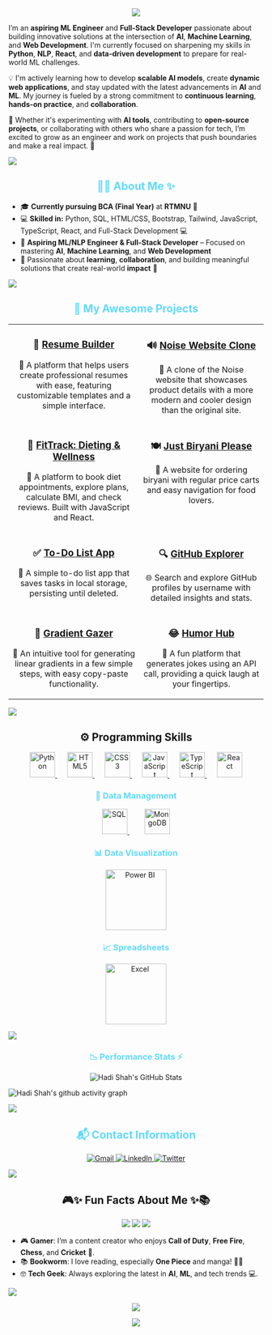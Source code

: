 <div align="center">
  <img src="https://readme-typing-svg.demolab.com?font=JetBrains+Mono&size=24&pause=1000&color=00F0FF&center=true&vCenter=true&width=620&lines=Hey+Coder!+Welcome+to+My+GitHub+%F0%9F%94%8E;Hadi+Shah+Here+%F0%9F%9A%80;Aspiring+ML+|+NLP+Engineer+|+Full+Stack+Dev;Learning+AI+%7C+Machine+Learning+%7C+DevLife"/>
</div>



I’m an **aspiring ML Engineer** and **Full-Stack Developer** passionate about building innovative solutions at the intersection of **AI**, **Machine Learning**, and **Web Development**. I'm currently focused on sharpening my skills in **Python**, **NLP**, **React**, and **data-driven development** to prepare for real-world ML challenges.

💡 I'm actively learning how to develop **scalable AI models**, create **dynamic web applications**, and stay updated with the latest advancements in **AI** and **ML**. My journey is fueled by a strong commitment to **continuous learning**, **hands-on practice**, and **collaboration**.

🌟 Whether it's experimenting with **AI tools**, contributing to **open-source projects**, or collaborating with others who share a passion for tech, I’m excited to grow as an engineer and work on projects that push boundaries and make a real impact. 🚀

<img src="https://user-images.githubusercontent.com/73097560/115834477-dbab4500-a447-11eb-908a-139a6edaec5c.gif">

<h2 align="center" style="color:#61DAFB;">👨‍💻 About Me ✨</h2>

<ul>
  <li>🎓 <strong>Currently pursuing BCA (Final Year)</strong> at <strong>RTMNU</strong> 🎯</li>
  <li>💻 <strong>Skilled in:</strong> Python, SQL, HTML/CSS, Bootstrap, Tailwind, JavaScript, TypeScript, React, and Full-Stack Development 💻</li>
  <li>🚀 <strong>Aspiring ML/NLP Engineer & Full-Stack Developer</strong> – Focused on mastering <strong>AI</strong>, <strong>Machine Learning</strong>, and <strong>Web Development</strong></li>
  <li>🤝 Passionate about <strong>learning</strong>, <strong>collaboration</strong>, and building meaningful solutions that create real-world <strong>impact</strong> 👫</li>
</ul>
  

<img src="https://user-images.githubusercontent.com/73097560/115834477-dbab4500-a447-11eb-908a-139a6edaec5c.gif">

<h2 align="center" style="color:#61DAFB;">🚀 My Awesome Projects</h2>

<table align="center" cellspacing="15">
  <tr>
    <td align="center" valign="top" width="400">
      <h3>📝 <a href="https://hadishah123.github.io/Resume-Builder" target="_blank"><strong>Resume Builder</strong></a></h3>
      <p>💼 A platform that helps users create professional resumes with ease, featuring customizable templates and a simple interface.</p>
    </td>
    <td align="center" valign="top" width="400">
      <h3>🔊 <a href="https://noise-clone2.netlify.app/" target="_blank"><strong>Noise Website Clone</strong></a></h3>
      <p>📱 A clone of the Noise website that showcases product details with a more modern and cooler design than the original site.</p>
    </td>
  </tr>
  <tr>
    <td align="center" valign="top" width="400">
      <h3>🍎 <a href="https://justdiet.vercel.app" target="_blank"><strong>FitTrack: Dieting & Wellness</strong></a></h3>
      <p>🥗 A platform to book diet appointments, explore plans, calculate BMI, and check reviews. Built with JavaScript and React.</p>
    </td>
    <td align="center" valign="top" width="400">
      <h3>🍽️ <a href="https://justbiryaniplease.com" target="_blank"><strong>Just Biryani Please</strong></a></h3>
      <p>🍚 A website for ordering biryani with regular price carts and easy navigation for food lovers.</p>
    </td>
  </tr>
  <tr>
    <td align="center" valign="top" width="400">
      <h3>✅ <a href="https://hadishah123.github.io/To-Do-List/" target="_blank"><strong>To-Do List App</strong></a></h3>
      <p>📝 A simple to-do list app that saves tasks in local storage, persisting until deleted.</p>
    </td>
    <td align="center" valign="top" width="400">
      <h3>🔍 <a href="https://hadishah123.github.io/Github-Profile-Search/" target="_blank"><strong>GitHub Explorer</strong></a></h3>
      <p>🌐 Search and explore GitHub profiles by username with detailed insights and stats.</p>
    </td>
  </tr>
  <tr>
    <td align="center" valign="top" width="400">
      <h3>🎨 <a href="https://hadishah123.github.io/Gradient-Gazer/" target="_blank"><strong>Gradient Gazer</strong></a></h3>
      <p>🌈 An intuitive tool for generating linear gradients in a few simple steps, with easy copy-paste functionality.</p>
    </td>
    <td align="center" valign="top" width="400">
      <h3>😂 <a href="https://hadishah123.github.io/Humor-Hub/" target="_blank"><strong>Humor Hub</strong></a></h3>
      <p>🤣 A fun platform that generates jokes using an API call, providing a quick laugh at your fingertips.</p>
    </td>
  </tr>
</table>




<img src="https://user-images.githubusercontent.com/73097560/115834477-dbab4500-a447-11eb-908a-139a6edaec5c.gif">

<h2 align="center">⚙️ <strong>Programming Skills</strong></h2>

<p align="center">
  <a href="https://www.python.org/" target="_blank" title="Python" style="margin:0 10px;">
    <img src="https://cdn.jsdelivr.net/gh/devicons/devicon/icons/python/python-original.svg" alt="Python" width="50" height="50"/>
  </a>
  <a href="https://developer.mozilla.org/en-US/docs/Web/HTML" target="_blank" title="HTML5" style="margin:0 10px;">
    <img src="https://cdn.jsdelivr.net/gh/devicons/devicon/icons/html5/html5-original.svg" alt="HTML5" width="50" height="50"/>
  </a>
  <a href="https://developer.mozilla.org/en-US/docs/Web/CSS" target="_blank" title="CSS3" style="margin:0 10px;">
    <img src="https://cdn.jsdelivr.net/gh/devicons/devicon/icons/css3/css3-original.svg" alt="CSS3" width="50" height="50"/>
  </a>
  <a href="https://developer.mozilla.org/en-US/docs/Web/JavaScript" target="_blank" title="JavaScript" style="margin:0 10px;">
    <img src="https://cdn.jsdelivr.net/gh/devicons/devicon/icons/javascript/javascript-original.svg" alt="JavaScript" width="50" height="50"/>
  </a>
  <a href="https://www.typescriptlang.org/" target="_blank" title="TypeScript" style="margin:0 10px;">
    <img src="https://cdn.jsdelivr.net/gh/devicons/devicon/icons/typescript/typescript-original.svg" alt="TypeScript" width="50" height="50"/>
  </a>
  <a href="https://reactjs.org/" target="_blank" title="React" style="margin:0 10px;">
    <img src="https://cdn.jsdelivr.net/gh/devicons/devicon/icons/react/react-original.svg" alt="React" width="50" height="50"/>
  </a>
</p>

<h3 align="center" style="color:#61DAFB;">💾 Data Management</h3>

<p align="center">
  <a href="https://www.mysql.com/" target="_blank" title="SQL" style="margin:0 15px;">
    <img src="https://cdn.jsdelivr.net/gh/devicons/devicon/icons/mysql/mysql-original.svg" alt="SQL" width="50" height="50"/>
  </a>
  <a href="https://www.mongodb.com/" target="_blank" title="MongoDB" style="margin:0 15px;">
    <img src="https://cdn.jsdelivr.net/gh/devicons/devicon/icons/mongodb/mongodb-original.svg" alt="MongoDB" width="50" height="50"/>
  </a>
</p>

<h3 align="center" style="color:#61DAFB;">📊 Data Visualization</h3>

<p align="center">
  <a href="https://powerbi.microsoft.com/" target="_blank" title="Power BI" style="margin:0 15px;">
    <img src="https://img.shields.io/badge/Power_BI-F2C811?style=for-the-badge&logo=powerbi&logoColor=white" alt="Power BI" width="120"/>
  </a>
</p>

<h3 align="center" style="color:#61DAFB;">📈 Spreadsheets</h3>

<p align="center">
  <a href="https://www.microsoft.com/en-us/microsoft-365/excel" target="_blank" title="Excel" style="margin:0 15px;">
    <img src="https://img.shields.io/badge/Excel-217346?style=for-the-badge&logo=microsoft-excel&logoColor=white" alt="Excel" width="120"/>
  </a>
</p>


<img src="https://user-images.githubusercontent.com/73097560/115834477-dbab4500-a447-11eb-908a-139a6edaec5c.gif">

<h3 align="center" style="color:#61DAFB;">📉 Performance Stats ⚡</h3>
<div align="center">
  
![Hadi Shah's GitHub Stats](https://github-readme-stats.vercel.app/api?username=hadishah123&theme=transparent&show_icons=true&bg_color=00000000&card_width=450&hide_border=true&rank_icon=percentile&hide_title=true)
</div>

![Hadi Shah's github activity graph](https://github-readme-activity-graph.vercel.app/graph?username=hadishah123&theme=react-dark)


<img src="https://user-images.githubusercontent.com/73097560/115834477-dbab4500-a447-11eb-908a-139a6edaec5c.gif">

<h2 align="center" style="color:#61DAFB;">📬 Contact Information</h2>

<p align="center">
  <a href="mailto:hadishah.work@gmail.com" target="_blank">
    <img src="https://img.icons8.com/fluency/48/gmail-new.png" alt="Gmail"/>
  </a>
  <a href="https://www.linkedin.com/in/hadi-shah786/" target="_blank">
    <img src="https://img.icons8.com/fluency/48/linkedin.png" alt="LinkedIn"/>
  </a>
  <a href="https://www.twitter.com/godking_Ryuma" target="_blank">
    <img src="https://img.icons8.com/fluency/48/twitter.png" alt="Twitter"/>
  </a>
</p>

<img src="https://user-images.githubusercontent.com/73097560/115834477-dbab4500-a447-11eb-908a-139a6edaec5c.gif">

<h2 align="center">🎮✨ <strong>Fun Facts About Me</strong> ✨📚</h2>

<p align="center">
  <img src="https://img.shields.io/badge/Gamer-🎮-blue?style=for-the-badge"/>
  <img src="https://img.shields.io/badge/Manga_Lover-📚-orange?style=for-the-badge"/>
  <img src="https://img.shields.io/badge/AI_Enthusiast-🤖-purple?style=for-the-badge"/>
</p>

<ul>
  <li>🎮 <strong>Gamer</strong>: I’m a content creator who enjoys <strong>Call of Duty</strong>, <strong>Free Fire</strong>, <strong>Chess</strong>, and <strong>Cricket</strong> 🏏.</li>
  <li>📚 <strong>Bookworm</strong>: I love reading, especially <strong>One Piece</strong> and manga! 🏴‍☠️</li>
  <li>🤓 <strong>Tech Geek</strong>: Always exploring the latest in <strong>AI</strong>, <strong>ML</strong>, and tech trends 💻.</li>
</ul>

<img src="https://user-images.githubusercontent.com/73097560/115834477-dbab4500-a447-11eb-908a-139a6edaec5c.gif">

<p align="center">
  <img src="https://readme-typing-svg.demolab.com?font=Fira+Code&weight=500&pause=1000&color=08F7FE&center=true&vCenter=true&width=600&lines=Thanks+for+visiting+my+universe+%F0%9F%8C%8C;Feel+free+to+collab+or+drop+a+message.;Until+next+time%2C+keep+building+the+future!"/>
</p>

<p align="center">
  <img src="https://capsule-render.vercel.app/api?type=waving&height=100&color=0D1117&section=footer" />
</p>
